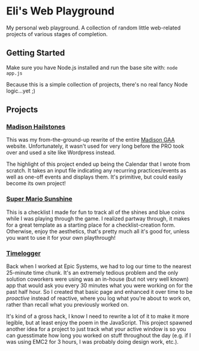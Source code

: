 # Eli's Web Playground

My personal web playground. A collection of random little web-related projects of various stages of completion.

## Getting Started

Make sure you have Node.js installed and run the base site with:
`node app.js`

Because this is a simple collection of projects, there's no real fancy Node logic...yet ;)

## Projects

### [Madison Hailstones](./MadisonHailstones/)

This was my from-the-ground-up rewrite of the entire [Madison GAA](https://www.madisonhailstones.com/) website. Unfortunately, it wasn't used for very long before the PRO took over and used a site like Wordpress instead.

The highlight of this project ended up being the Calendar that I wrote from scratch. It takes an input file indicating any recurring practices/events as well as one-off events and displays them. It's primitive, but could easily become its own project!

### [Super Mario Sunshine](./SuperMarioSunshine/)

This is a checklist I made for fun to track all of the shines and blue coins while I was playing through the game. I realized partway through, it makes for a great template as a starting place for a checklist-creation form. Otherwise, enjoy the aesthetics, that's pretty much all it's good for, unless you want to use it for your own playthrough!

### [Timelogger](./Timelogger/)

Back when I worked at Epic Systems, we had to log our time to the nearest 25-minute time chunk. It's an extremely tedious problem and the only solution coworkers were using was an in-house (but not very well known) app that would ask you every 30 minutes what you were working on for the past half hour. So I created that basic page and enhanced it over time to be *proactive* instead of reactive, where you log what you're about to work on, rather than recall what you previously worked on.

It's kind of a gross hack, I know I need to rewrite a lot of it to make it more legible, but at least enjoy the poem in the JavaScript. This project spawned another idea for a project to just track what your active window is so you can guesstimate how long you worked on stuff throughout the day (e.g. if I was using EMC2 for 3 hours, I was probably doing design work, etc.).